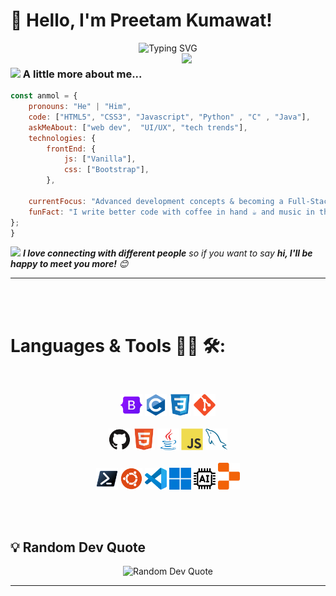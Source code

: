 # 👋 Hello, I'm Preetam Kumawat!

<div align="center">
  <img src="https://readme-typing-svg.herokuapp.com?font=Fira+Code&size=28&duration=4000&pause=1000&color=58A6FF&center=true&vCenter=true&width=600&lines=FrontEnd+Developer+%F0%9F%92%BB;Building+Useful+Tools+%F0%9F%9B%A0%EF%B8%8F;Always+Learning+%F0%9F%93%9A" alt="Typing SVG" />
</div>

<!-- gif image -->
<img align='right' src="https://media.giphy.com/media/M9gbBd9nbDrOTu1Mqx/giphy.gif" width="230">
 
### <img src="https://media.giphy.com/media/VgCDAzcKvsR6OM0uWg/giphy.gif" width="50"> A little more about me...

```javascript
const anmol = {
    pronouns: "He" | "Him",
    code: ["HTML5", "CSS3", "Javascript", "Python" , "C" , "Java"],
    askMeAbout: ["web dev",  "UI/UX", "tech trends"],
    technologies: {
        frontEnd: {
            js: ["Vanilla"],
            css: ["Bootstrap"],
        },

    currentFocus: "Advanced development concepts & becoming a Full-Stack Developer 🚀",
    funFact: "I write better code with coffee in hand ☕ and music in the background 🎶"
};
}

```

<img src="https://media.giphy.com/media/LnQjpWaON8nhr21vNW/giphy.gif" width="60"> <em><b>I love connecting with different people</b> so if you want to say <b>hi, I'll be happy to meet you more!</b> 😊</em>

---

<br>
<br>

# Languages & Tools 👨‍💻 🛠:

</br>

<!-- Icons -->
<p align="center">

<img src="https://github.com/kumawatpreetam/kumawatpreetam/blob/main/icons/Bootstrap.png " alt="Bootstrap" width="35" hight="35">
<img src="https://github.com/kumawatpreetam/kumawatpreetam/blob/main/icons/C.png" alt="C" width="35" hight="35">
<img src="https://github.com/kumawatpreetam/kumawatpreetam/blob/main/icons/CSS3.png" alt="CSS" width="35" hight="35">
<img src="https://github.com/kumawatpreetam/kumawatpreetam/blob/main/icons/Git.png" alt="Git" width="35" hight="35">
<br>
<br>
<img src="https://github.com/kumawatpreetam/kumawatpreetam/blob/main/icons/GitHub.png" alt="GitHub" width="35" hight="35">
<img src="https://github.com/kumawatpreetam/kumawatpreetam/blob/main/icons/HTML5.png" alt="HTML5" width="35" hight="35">
<img src="https://github.com/kumawatpreetam/kumawatpreetam/blob/main/icons/Java.png" alt="Java" width="35" hight="35">
<img src="https://github.com/kumawatpreetam/kumawatpreetam/blob/main/icons/JavaScript.png" alt="JavaScript"  width="35" hight="35">
<img src="https://github.com/kumawatpreetam/kumawatpreetam/blob/main/icons/MySQL.png" alt="MySQL"  width="35" hight="35">
<br>
<br>
<img src="https://github.com/kumawatpreetam/kumawatpreetam/blob/main/icons/Powershell.png" alt="PowerShell" width="35" hight="35">
<img src="https://github.com/kumawatpreetam/kumawatpreetam/blob/main/icons/Ubuntu.png" alt="Ubuntu" width="35" hight="35">
<img src="https://github.com/kumawatpreetam/kumawatpreetam/blob/main/icons/Visual-Studio-Code-(VS-Code).png" alt="VS-Code" width="35" hight="35">
<img src="https://github.com/kumawatpreetam/kumawatpreetam/blob/main/icons/Windows-11.png" alt="Windows-11" width="35" hight="35">
<img src="https://github.com/kumawatpreetam/kumawatpreetam/blob/main/icons/Ai.png" alt="Ai" width="35" hight="35">
<img src="https://github.com/kumawatpreetam/kumawatpreetam/blob/main/icons/Replit.png" alt="Replit" width="35" hight="35">

</p>

</div>
<br>
<br>

<!--Rendom Quote-->

## 💡 Random Dev Quote

<div align="center">
  <img src="https://quotes-github-readme.vercel.app/api?type=horizontal&theme=tokyonight" alt="Random Dev Quote"/>
</div>

---
